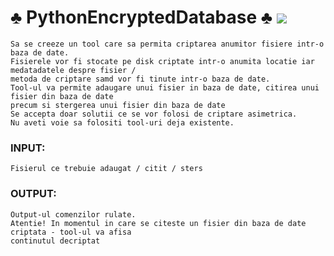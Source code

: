 # ♣ PythonEncryptedDatabase ♣ ![](https://us-central1-progress-markdown.cloudfunctions.net/progress/100)

```
Sa se creeze un tool care sa permita criptarea anumitor fisiere intr-o baza de date.
Fisierele vor fi stocate pe disk criptate intr-o anumita locatie iar medatadatele despre fisier /
metoda de criptare samd vor fi tinute intr-o baza de date.
Tool-ul va permite adaugare unui fisier in baza de date, citirea unui fisier din baza de date
precum si stergerea unui fisier din baza de date
Se accepta doar solutii ce se vor folosi de criptare asimetrica.
Nu aveti voie sa folositi tool-uri deja existente.
```

### INPUT:
```
Fisierul ce trebuie adaugat / citit / sters
```

### OUTPUT:
```
Output-ul comenzilor rulate.
Atentie! In momentul in care se citeste un fisier din baza de date criptata - tool-ul va afisa
continutul decriptat
```
